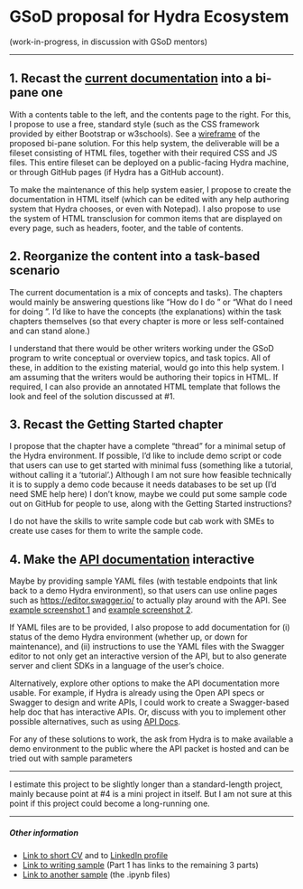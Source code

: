 # GSoD proposal for Hydra Ecosystem

(work-in-progress, in discussion with GSoD mentors)

---

## 1. Recast the [current documentation](https://www.hydraecosystem.org/ ) into a bi-pane one

With a contents table to the left, and the contents page to the right. For this, I propose to use a free, standard style (such as the CSS framework provided by either Bootstrap or w3schools). See a [wireframe](https://github.com/AninditaBasu/AninditaBasu.github.io/blob/master/gsod/Capture6.PNG) of the proposed bi-pane solution. For this help system, the deliverable will be a fileset consisting of HTML files, together with their required CSS and JS files. This entire fileset can be deployed on a public-facing Hydra machine, or through GitHub pages (if Hydra has a GitHub account).

To make the maintenance of this help system easier, I propose to create the documentation in HTML itself (which can be edited with any help authoring system that Hydra chooses, or even with Notepad). I also propose to use the system of HTML transclusion for common items that are displayed on every page, such as headers, footer, and the table of contents.

## 2. Reorganize the content into a task-based scenario 

The current documentation is a mix of concepts and tasks). The chapters would mainly be answering questions like “How do I do <task>” or “What do I need for doing <task>”. I’d like to have the concepts (the explanations) within the task chapters themselves (so that every chapter is more or less self-contained and can stand alone.) 
  
I understand that there would be other writers working under the GSoD program to write conceptual or overview topics, and task topics. All of these, in addition to the existing material, would go into this help system. I am assuming that the writers would be authoring their topics in HTML. If required, I can also provide an annotated HTML template that follows the look and feel of the solution discussed at #1. 

## 3. Recast the Getting Started chapter

I propose that the chapter have a complete “thread” for a minimal setup of the Hydra environment. If possible, I’d like to include demo script or code that users can use to get started with minimal fuss (something like a tutorial, without calling it a ‘tutorial’.) Although I am not sure how feasible technically it is to supply a demo code because it needs databases to be set up (I’d need SME help here) I don’t know, maybe we could put some sample code out on GitHub for people to use, along with the Getting Started instructions?

I do not have the skills to write sample code but cab work with SMEs to create use cases for them to write the sample code.

## 4. Make the [API documentation](https://hydrus.readthedocs.io/en/latest/hydrus.html#submodules) interactive

Maybe by providing sample YAML files (with testable endpoints that link back to a demo Hydra environment), so that users can use online pages such as https://editor.swagger.io/ to actually play around with the API. See [example screenshot 1](https://github.com/AninditaBasu/AninditaBasu.github.io/blob/master/gsod/Capture4.PNG) and [example screenshot 2](https://github.com/AninditaBasu/AninditaBasu.github.io/blob/master/gsod/Capture5.PNG).

If YAML files are to be provided, I also propose to add documentation for (i) status of the demo Hydra environment (whether up, or down for maintenance), and (ii) instructions to use the YAML files with the Swagger editor to not only get an interactive version of the API, but to also generate server and client SDKs in a language of the user’s choice.

Alternatively, explore other options to make the API documentation more usable. For example, if Hydra is already using the Open API specs or Swagger to design and write APIs, I could work to create a Swagger-based help doc that has interactive APIs. Or, discuss with you to implement other possible alternatives, such as using [API Docs](https://api-docs.io/).

For any of these solutions to work, the ask from Hydra is to make available a demo environment to the public where the API packet is hosted and can be tried out with sample parameters

---

I estimate this project to be slightly longer than a standard-length project, mainly because point at #4 is a mini project in itself. But I am not sure at this point if this project could become a long-running one.

---

##### Other information

- [Link to short CV](http://aninditabasu.github.io/README.html) and to [LinkedIn profile]( https://www.linkedin.com/in/aninditabasu/)
- [Link to writing sample](https://www.ibm.com/developerworks/library/cc-ask-watson-part1-bluemix-trs/index.html?ca=drs-) (Part 1 has links to the remaining 3 parts)
- [Link to another sample](https://mybinder.org/repo/AninditaBasu/indica) (the .ipynb files)
